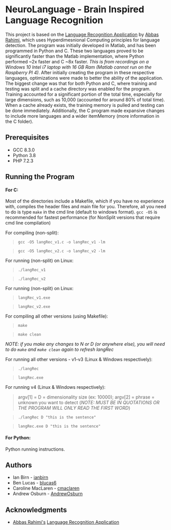 # NeuroLanguage - Brain Inspired Language Recognition
This project is based on the [Language Recognition Application](https://github.com/abbas-rahimi/HDC-Language-Recognition) by [Abbas Rahimi](https://github.com/abbas-rahimi), 
which uses Hyperdimesnional Computing principles for language detection. The program was initially developed in Matlab, and has been programmed 
in Python and C. These two languages proved to be significantly faster than the Matlab implementation, where Python performed ~2x faster and C ~8x faster. 
*This is from recordings on a Windows 10 Intel i7 laptop with 16 GB Ram (Matlab cannot run on the Raspberry PI 4)*. After initially creating the program 
in these respective languages, optimizations were made to better the ability of the application. The biggest change was that for both Python and C, 
where training and testing was split and a cache directory was enabled for the program. Training accounted for a significant portion of the
total time, especially for large dimensions, such as 10,000 (accounted for around 80% of total time). When a cache already exists, the training
memory is pulled and testing can be done immediately. Additionally, the C program made expansive changes to include more languages and a wider
itemMemory (more information in the C folder).

## Prerequisites
* GCC 8.3.0
* Python 3.8
* PHP 7.2.3

## Running the Program
#### For C: 
Most of the directories include a Makefile, which if you have no experience with, compiles the header files and main file for you. Therefore,
all you need to do is type `make` in the cmd line (default to windows format). `gcc -O5` is recommended for fastest performance 
(for NonSplit versions that require cmd line compilation)

For compiling (non-split):
> `gcc -O5 langRec_v1.c -o langRec_v1 -lm`

> `gcc -O5 langRec_v2.c -o langRec_v2 -lm`


For running (non-split) on Linux:
> `./langRec_v1`

> `./langRec_v2`


For running (non-split) on Linux:

> `langRec_v1.exe`

> `langRec_v2.exe`


For compiling all other versions (using Makefile):
> `make`

> `make clean`

*NOTE: if you make any changes to N or D (or anywhere else), you will need to do `make` and `make clean` again to refresh langRec*


For running all other versions - v1-v3 (Linux & Windows respectively):
> `./langRec`

> `langRec.exe`


For running v4 (Linux & Windows respectively):
> argv[1] = D = dimensionality size (ex: 10000); argv[2] = phrase = unknown you want to detect (*NOTE: MUST BE IN QUOTATIONS OR THE PROGRAM WILL ONLY READ THE FIRST WORD*)

> `./langRec D "this is the sentence"`

> `langRec.exe D "this is the sentence"`



#### For Python:
Python running instructions.

## Authors
* Ian Birn - [ianbirn](https://github.com/ianbirn)
* Ben Lucas - [blucas6](https://github.com/blucas6)
* Caroline MacLaren - [cmaclaren](https://github.com/cmaclaren)
* Andrew Osburn - [AndrewOsburn](https://github.com/AndrewOsburn)

## Acknowledgments
* [Abbas Rahimi's](https://github.com/abbas-rahimi) [Language Recognition Application](https://github.com/abbas-rahimi/HDC-Language-Recognition)